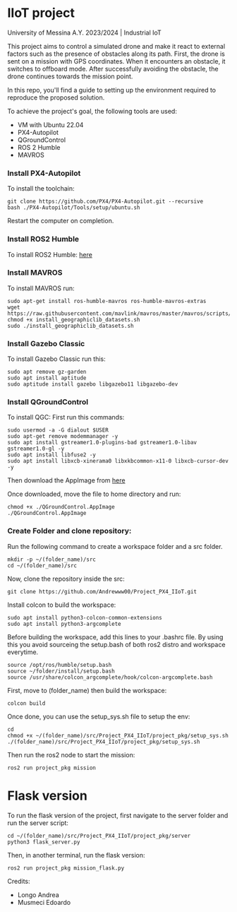 # IIoT project
University of Messina A.Y. 2023/2024 | Industrial IoT

This project aims to control a simulated drone and make it react to external factors such as the presence of obstacles along its path.
First, the drone is sent on a mission with GPS coordinates. When it encounters an obstacle, it switches to offboard mode. After successfully avoiding the obstacle, the drone continues towards the mission point.

In this repo, you'll find a guide to setting up the environment required to reproduce the proposed solution.

To achieve the project's goal, the following tools are used: 
* VM with Ubuntu 22.04
* PX4-Autopilot
* QGroundControl
* ROS 2 Humble
* MAVROS

### Install PX4-Autopilot

To install the toolchain:
```
git clone https://github.com/PX4/PX4-Autopilot.git --recursive
bash ./PX4-Autopilot/Tools/setup/ubuntu.sh
```
Restart the computer on completion.

### Install ROS2 Humble
To install ROS2 Humble: [here](https://docs.ros.org/en/humble/Installation/Ubuntu-Install-Debians.html)

### Install MAVROS
To install MAVROS run:
```
sudo apt-get install ros-humble-mavros ros-humble-mavros-extras
wget https://raw.githubusercontent.com/mavlink/mavros/master/mavros/scripts/install_geographiclib_datasets.sh
chmod +x install_geographiclib_datasets.sh
sudo ./install_geographiclib_datasets.sh
```

### Install Gazebo Classic
To install Gazebo Classic run this:
```
sudo apt remove gz-garden
sudo apt install aptitude
sudo aptitude install gazebo libgazebo11 libgazebo-dev
```

### Install QGroundControl
To install QGC:
First run this commands:
```
sudo usermod -a -G dialout $USER
sudo apt-get remove modemmanager -y
sudo apt install gstreamer1.0-plugins-bad gstreamer1.0-libav gstreamer1.0-gl -y
sudo apt install libfuse2 -y
sudo apt install libxcb-xinerama0 libxkbcommon-x11-0 libxcb-cursor-dev -y
```
Then download the AppImage from [here](https://docs.qgroundcontrol.com/master/en/qgc-user-guide/getting_started/download_and_install.html)

Once downloaded, move the file to home directory and run:
```
chmod +x ./QGroundControl.AppImage
./QGroundControl.AppImage
```

### Create Folder and clone repository:
Run the following command to create a workspace folder and a src folder.
```
mkdir -p ~/(folder_name)/src
cd ~/(folder_name)/src
```
Now, clone the repository inside the src:
```
git clone https://github.com/Andrewww00/Project_PX4_IIoT.git
```
Install colcon to build the workspace:
```
sudo apt install python3-colcon-common-extensions
sudo apt install python3-argcomplete
```
Before building the workspace, add this lines to your .bashrc file. By using this you avoid sourceing the setup.bash of both ros2 distro and workspace everytime.
```
source /opt/ros/humble/setup.bash
source ~/folder/install/setup.bash
source /usr/share/colcon_argcomplete/hook/colcon-argcomplete.bash
```
First, move to (folder_name) then build the workspace:
```
colcon build
```

Once done, you can use the setup_sys.sh file to setup the env:
```
cd
chmod +x ~/(folder_name)/src/Project_PX4_IIoT/project_pkg/setup_sys.sh
./(folder_name)/src/Project_PX4_IIoT/project_pkg/setup_sys.sh
```
Then run the ros2 node to start the mission:
```
ros2 run project_pkg mission
```

# Flask version
To run the flask version of the project, first navigate to the server folder and run the server script:
```
cd ~/(folder_name)/src/Project_PX4_IIoT/project_pkg/server
python3 flask_server.py
```
Then, in another terminal, run the flask version:
```
ros2 run project_pkg mission_flask.py
```


Credits:
* Longo Andrea
* Musmeci Edoardo
